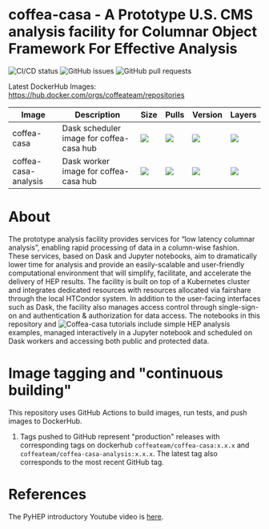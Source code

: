 coffea-casa - A Prototype U.S. CMS analysis facility for Columnar Object Framework For Effective Analysis
=========================================================

![CI/CD status](https://github.com/coffeateam/coffea-casa/workflows/CI/CD/badge.svg)
![GitHub issues](https://img.shields.io/github/issues/coffeateam/coffea-casa)
![GitHub pull requests](https://img.shields.io/github/issues-pr/coffeateam/coffea-casa)

Latest DockerHub Images: https://hub.docker.com/orgs/coffeateam/repositories

| Image           | Description                                   |  Size | Pulls | Version | Layers |
|-----------------|-----------------------------------------------|--------------|-------------|-------------|-------------|
| coffea-casa     | Dask scheduler image for coffea-casa hub            | ![](https://img.shields.io/docker/image-size/coffeateam/coffea-casa?sort=date) | ![](https://img.shields.io/docker/pulls/coffeateam/coffea-casa?sort=date) | ![](https://img.shields.io/docker/v/coffeateam/coffea-casa?sort=date) | ![](https://img.shields.io/microbadger/layers/coffeateam/coffea-casa)
| coffea-casa-analysis | Dask worker image for coffea-casa hub    | ![](https://img.shields.io/docker/image-size/coffeateam/coffea-casa-analysis?sort=date) | ![](https://img.shields.io/docker/pulls/coffeateam/coffea-casa-analysis?sort=date) | ![](https://img.shields.io/docker/v/coffeateam/coffea-casa-analysis?sort=date) | ![](https://img.shields.io/microbadger/layers/coffeateam/coffea-casa-analysis)


About
============

The prototype analysis facility provides services for “low latency columnar analysis”, enabling rapid processing of data in a column-wise fashion. These services, based on Dask and Jupyter notebooks, aim to dramatically lower time for analysis and provide an easily-scalable and user-friendly computational environment that will simplify, facilitate, and accelerate the delivery of HEP results. The facility is built on top of a Kubernetes cluster and integrates dedicated resources with resources allocated via fairshare through the local HTCondor system. In addition to the user-facing interfaces such as Dask, the facility also manages access control through single-sign-on and authentication & authorization for data access. The notebooks in this repository and ![Coffea-casa tutorials](https://github.com/CoffeaTeam/coffea-casa-tutorials) include simple HEP analysis examples, managed interactively in a Jupyter notebook and scheduled on Dask workers and accessing both public and protected data.


Image tagging and "continuous building"
============

This repository uses GitHub Actions to build images, run tests, and push images to DockerHub.

1. Tags pushed to GitHub represent "production" releases with corresponding tags on dockerhub `coffeateam/coffea-casa:x.x.x` and `coffeateam/coffea-casa-analysis:x.x.x`. The latest tag also corresponds to the most recent GitHub tag.


References
============
The PyHEP introductory Youtube video is [here](https://www.youtube.com/watch?v=CDIFd1gDbSc).
